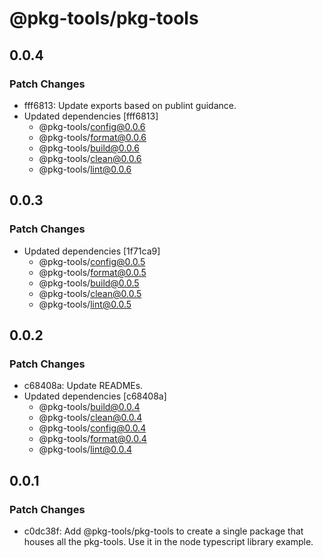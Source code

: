 # @pkg-tools/pkg-tools

## 0.0.4

### Patch Changes

- fff6813: Update exports based on publint guidance.
- Updated dependencies [fff6813]
  - @pkg-tools/config@0.0.6
  - @pkg-tools/format@0.0.6
  - @pkg-tools/build@0.0.6
  - @pkg-tools/clean@0.0.6
  - @pkg-tools/lint@0.0.6

## 0.0.3

### Patch Changes

- Updated dependencies [1f71ca9]
  - @pkg-tools/config@0.0.5
  - @pkg-tools/format@0.0.5
  - @pkg-tools/build@0.0.5
  - @pkg-tools/clean@0.0.5
  - @pkg-tools/lint@0.0.5

## 0.0.2

### Patch Changes

- c68408a: Update READMEs.
- Updated dependencies [c68408a]
  - @pkg-tools/build@0.0.4
  - @pkg-tools/clean@0.0.4
  - @pkg-tools/config@0.0.4
  - @pkg-tools/format@0.0.4
  - @pkg-tools/lint@0.0.4

## 0.0.1

### Patch Changes

- c0dc38f: Add @pkg-tools/pkg-tools to create a single package that houses all the pkg-tools. Use it in the node typescript library example.
